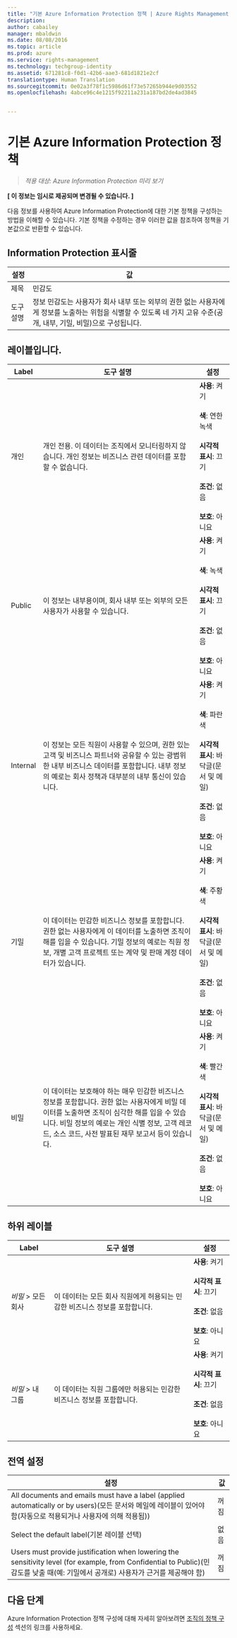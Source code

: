 ```yaml
---
title: "기본 Azure Information Protection 정책 | Azure Rights Management"
description: 
author: cabailey
manager: mbaldwin
ms.date: 08/08/2016
ms.topic: article
ms.prod: azure
ms.service: rights-management
ms.technology: techgroup-identity
ms.assetid: 671281c8-f0d1-42b6-aae3-681d1821e2cf
translationtype: Human Translation
ms.sourcegitcommit: 0e02a3f78f1c5986d61f73e57265b944e9d03552
ms.openlocfilehash: 4abce96c4e1215f92211a231a187bd2de4ad3845


---
```


# 기본 Azure Information Protection 정책

>*적용 대상: Azure Information Protection 미리 보기*

**[ 이 정보는 임시로 제공되며 변경될 수 있습니다. ]**

다음 정보를 사용하여 Azure Information Protection에 대한 기본 정책을 구성하는 방법을 이해할 수 있습니다. 기본 정책을 수정하는 경우 이러한 값을 참조하여 정책을 기본값으로 반환할 수 있습니다.

## Information Protection 표시줄

|설정|값|
|-------------------------------|---------------------------|
|제목|민감도|
|도구 설명|정보 민감도는 사용자가 회사 내부 또는 외부의 권한 없는 사용자에게 정보를 노출하는 위험을 식별할 수 있도록 네 가지 고유 수준(공개, 내부, 기밀, 비밀)으로 구성됩니다.|

## 레이블입니다.

|Label|도구 설명|설정|
|-------------------------------|---------------------------|-----------------|
|개인|개인 전용. 이 데이터는 조직에서 모니터링하지 않습니다. 개인 정보는 비즈니스 관련 데이터를 포함할 수 없습니다.|**사용**: 켜기 <br /><br />**색**: 연한 녹색<br /><br />**시각적 표시**: 끄기 <br /><br />**조건**: 없음<br /><br />**보호**: 아니요|
|Public|이 정보는 내부용이며, 회사 내부 또는 외부의 모든 사용자가 사용할 수 있습니다.|**사용**: 켜기 <br /><br />**색**: 녹색<br /><br />**시각적 표시**: 끄기<br /><br />**조건**: 없음<br /><br />**보호**: 아니요|
|Internal|이 정보는 모든 직원이 사용할 수 있으며, 권한 있는 고객 및 비즈니스 파트너와 공유할 수 있는 광범위한 내부 비즈니스 데이터를 포함합니다. 내부 정보의 예로는 회사 정책과 대부분의 내부 통신이 있습니다.|**사용**: 켜기 <br /><br />**색**: 파란색 <br /><br />**시각적 표시**: 바닥글(문서 및 메일)<br /><br />**조건**: 없음<br /><br />**보호**: 아니요|
|기밀|이 데이터는 민감한 비즈니스 정보를 포함합니다. 권한 없는 사용자에게 이 데이터를 노출하면 조직이 해를 입을 수 있습니다. 기밀 정보의 예로는 직원 정보, 개별 고객 프로젝트 또는 계약 및 판매 계정 데이터가 있습니다.|**사용**: 켜기 <br /><br />**색**: 주황색<br /><br />**시각적 표시**: 바닥글(문서 및 메일)<br /><br />**조건**: 없음<br /><br />**보호**: 아니요|
|비밀|이 데이터는 보호해야 하는 매우 민감한 비즈니스 정보를 포함합니다. 권한 없는 사용자에게 비밀 데이터를 노출하면 조직이 심각한 해를 입을 수 있습니다. 비밀 정보의 예로는 개인 식별 정보, 고객 레코드, 소스 코드, 사전 발표된 재무 보고서 등이 있습니다.|**사용**: 켜기 <br /><br />**색**: 빨간색<br /><br />**시각적 표시**: 바닥글(문서 및 메일)<br /><br />**조건**: 없음<br /><br />**보호**: 아니요|

## 하위 레이블

|Label|도구 설명|설정|
|-------------------------------|---------------------------|-----------------|
|*비밀* > 모든 회사|이 데이터는 모든 회사 직원에게 허용되는 민감한 비즈니스 정보를 포함합니다.|**사용**: 켜기 <br /><br />**시각적 표시**: 끄기<br /><br />**조건**: 없음<br /><br />**보호**: 아니요|
|*비밀* > 내 그룹|이 데이터는 직원 그룹에만 허용되는 민감한 비즈니스 정보를 포함합니다.|**사용**: 켜기 <br /><br />**시각적 표시**: 끄기<br /><br />**조건**: 없음<br /><br />**보호**: 아니요|

## 전역 설정

|설정|값|
|-------------------------------|---------------------------|
|All documents and emails must have a label (applied automatically or by users)(모든 문서와 메일에 레이블이 있어야 함(자동으로 적용되거나 사용자에 의해 적용됨))|꺼짐|
|Select the default label(기본 레이블 선택)|없음|
|Users must provide justification when lowering the sensitivity level (for example, from Confidential to Public)(민감도를 낮출 때(예: 기밀에서 공개로) 사용자가 근거를 제공해야 함)|꺼짐|


## 다음 단계

Azure Information Protection 정책 구성에 대해 자세히 알아보려면 [조직의 정책 구성](configure-policy.md#configuring-your-organization-s-policy) 섹션의 링크를 사용하세요. 



<!--HONumber=Aug16_HO2-->


